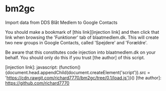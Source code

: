 # bm2gc
Import data from DDS Blåt Medlem to Google Contacts

You should make a bookmark of [this link][injection link] and then click that link 
when browsing the 'Funktioner' tab of blaatmedlem.dk.
This will create two new groups in Google Contacts, called 'Spejdere' and 'Forældre'.

Be aware that this constitutes code injection into blaatmedlem.dk on your behalf.
You should only do this if you trust [the author] of this script.

[injection link]: javascript: (function(){document.head.appendChild(document.createElement('script')).src = 'https://cdn.rawgit.com/richard7770/bm2gc/tree/0.1/load.js'})()
[the author]: https://github.com/richard7770
